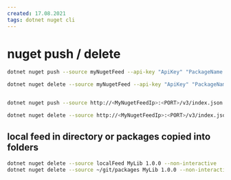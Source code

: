 ```yaml
---
created: 17.08.2021
tags: dotnet nuget cli
---
```


# nuget push / delete

```bash
dotnet nuget push --source myNugetFeed --api-key "ApiKey" "PackageName.nupkg"

dotnet nuget delete --source myNugetFeed --api-key "ApiKey" "PackageName" "PackageVersion" --non-interactive


dotnet nuget push --source http://<MyNugetFeedIp>:<PORT>/v3/index.json --api-key MyApiKey MyNugetPackage

dotnet nuget delete --source http://<MyNugetFeedIp>:<PORT>/v3/index.json --api-key MyApiKey MyNugetPackage 0.0.1 --non-interactive
```

## local feed in directory or packages copied into folders

```bash
dotnet nuget delete --source localFeed MyLib 1.0.0 --non-interactive
dotnet nuget delete --source ~/git/packages MyLib 1.0.0 --non-interactive
```
